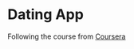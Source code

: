 # Dating App
Following the course from [Coursera](https://www.udemy.com/course/build-an-app-with-aspnet-core-and-angular-from-scratch)



